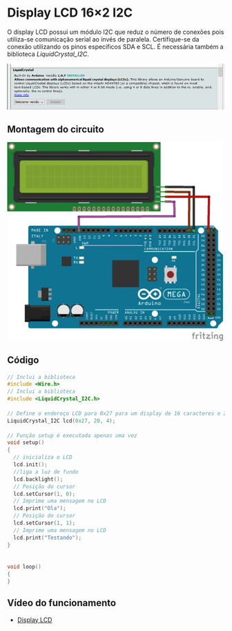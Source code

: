 # Display LCD 16×2 I2C

O display LCD possui um módulo I2C que reduz o número de conexões pois utiliza-se comunicação serial ao invés de paralela. Certifique-se da conexão utilizando os pinos específicos SDA e SCL.  É necessária também a biblioteca *LiquidCrystal_I2C*.

<img src= "libslcd.png" alt = "Circuito lcd" width = "600" />

## Montagem do circuito

<img src = "lcd.png" alt = "Circuito lcd" width = 500 />          

## Código

```C
// Inclui a biblioteca
#include <Wire.h>
// Inclui a biblioteca
#include <LiquidCrystal_I2C.h>

// Define o endereço LCD para 0x27 para um display de 16 caracteres e 2 linhas
LiquidCrystal_I2C lcd(0x27, 20, 4);

// Função setup é executada apenas uma vez
void setup()
{
  // inicializa o LCD
  lcd.init();
  //liga a luz de fundo
  lcd.backlight();
  // Posição do cursor
  lcd.setCursor(1, 0);
  // Imprime uma mensagem no LCD
  lcd.print("Ola");
  // Posição do cursor
  lcd.setCursor(1, 1);
  // Imprime uma mensagem no LCD
  lcd.print("Testando");
}


void loop()
{
}
```

## Vídeo do funcionamento 
- [Display LCD](https://youtu.be/uBbCTLTkzt8)

